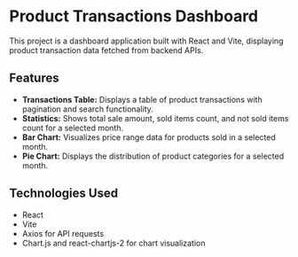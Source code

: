 # Product Transactions Dashboard

This project is a dashboard application built with React and Vite, displaying product transaction data fetched from backend APIs.

## Features

- **Transactions Table:** Displays a table of product transactions with pagination and search functionality.
- **Statistics:** Shows total sale amount, sold items count, and not sold items count for a selected month.
- **Bar Chart:** Visualizes price range data for products sold in a selected month.
- **Pie Chart:** Displays the distribution of product categories for a selected month.

## Technologies Used

- React
- Vite
- Axios for API requests
- Chart.js and react-chartjs-2 for chart visualization
